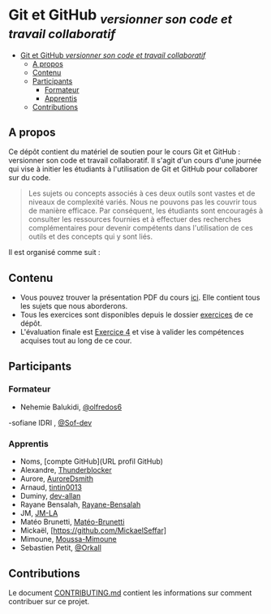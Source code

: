 # Git et GitHub <sub>_*versionner son code et travail collaboratif*_</sub>

- [Git et GitHub _*versionner son code et travail collaboratif*_](#git-et-github-versionner-son-code-et-travail-collaboratif)
  - [A propos](#a-propos)
  - [Contenu](#contenu)
  - [Participants](#participants)
    - [Formateur](#formateur)
    - [Apprentis](#apprentis)
  - [Contributions](#contributions)

## A propos

Ce dépôt contient du matériel de soutien pour le cours Git et GitHub : versionner son code et travail collaboratif. Il s'agit d'un cours d'une journée qui vise à initier les étudiants à l'utilisation de Git et GitHub pour collaborer sur du code.

> Les sujets ou concepts associés à ces deux outils sont vastes et de niveaux de complexité variés. Nous ne pouvons pas les couvrir tous de manière efficace. Par conséquent, les étudiants sont encouragés à consulter les ressources fournies et à effectuer des recherches complémentaires pour devenir compétents dans l'utilisation de ces outils et des concepts qui y sont liés.

Il est organisé comme suit :

## Contenu

- Vous pouvez trouver la présentation PDF du cours [ici](./Git%20et%20Github%20_%20versionner%20son%20code%20et%20travail%20collaboratif.pdf). Elle contient tous les sujets que nous aborderons.
- Tous les exercices sont disponibles depuis le dossier [exercices](./exercices/) de ce dépôt.
- L'évaluation finale est [Exercice 4](./exercices/Git%20et%20Github%20_%20versionner%20son%20code%20et%20travail%20collaboratif-Exercice-4.pdf) et vise à valider les compétences acquises tout au long de ce cour.

## Participants

### Formateur

- Nehemie Balukidi, [@olfredos6](https://github.com/Olfredos6)

-sofiane IDRI  , [@Sof-dev](https://github.com/Sof-dev/)

### Apprentis

- Noms, [compte GitHub](URL profil GitHub)
- Alexandre, [Thunderblocker](https://github.com/Thunderblocker)
- Aurore, [AuroreDsmith](https://github.com/AuroreDsmith)
- Arnaud, [tintin0013](https://github.com/tintin0013)
- Duminy, [dev-allan](https://github.com/dev-allan)
- Rayane Bensalah, [Rayane-Bensalah](https://github.com/Rayane-Bensalah)
- JM, [JM-LA](https://github.com/JM-LA)
- Matéo Brunetti, [Matéo-Brunetti](https://github.com/MateoBrunetti/)
- Mickaël, [https://github.com/MickaelSeffar]
- Mimoune, [Moussa-Mimoune](https://github.com/Moussa-Mimoune)
- Sebastien Petit, [@Orkall](https://github.com/Orkall)

## Contributions

Le document [CONTRIBUTING.md](./CONTRIBUTING.md) contient les informations sur comment contribuer sur ce projet.
